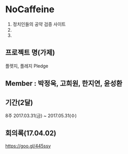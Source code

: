 # NoCaffeine
1. 정치인들의 공약 검증 사이트
2.
3.  

## 프로젝트 명(가제)
플렛지, 플레지
Pledge

## Member : 박정욱, 고희원, 한지연, 윤성환 



## 기간(2달) 
8주 2017.03.31(금) ~ 2017.05.31(수)

## 회의록(17.04.02)
https://goo.gl/445ssy

